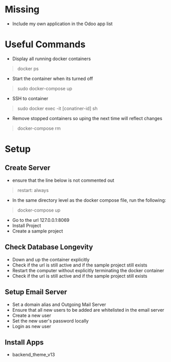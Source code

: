 # Missing
- Include my own application in the Odoo app list

# Useful Commands
- Display all running docker containers
> docker ps
- Start the container when its turned off
> sudo docker-compose up
- SSH to container
> sudo docker exec -it [conatiner-id] sh
- Remove stopped containers so uping the next time will reflect changes
> docker-compose rm

# Setup
## Create Server
- ensure that the line below is not commented out
> restart: always 
- In the same directory level as the docker compose file, run the following:
> docker-compose up
- Go to the url 127.0.0.1:8069
- Install Project
- Create a sample project

## Check Database Longevity
- Down and up the container explicitly
- Check if the url is still active and if the sample project still exists
- Restart the computer without explicitly terminating the docker container
- Check if the url is still active and if the sample project still exists

## Setup Email Server
- Set a domain alias and Outgoing Mail Server
- Ensure that all new users to be added are whitelisted in the email server
- Create a new user
- Set the new user's password locally
- Login as new user

## Install Apps
- backend_theme_v13